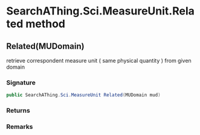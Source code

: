 # SearchAThing.Sci.MeasureUnit.Related method
## Related(MUDomain)
retrieve correspondent measure unit ( same physical quantity ) from given domain

### Signature
```csharp
public SearchAThing.Sci.MeasureUnit Related(MUDomain mud)
```
### Returns

### Remarks

